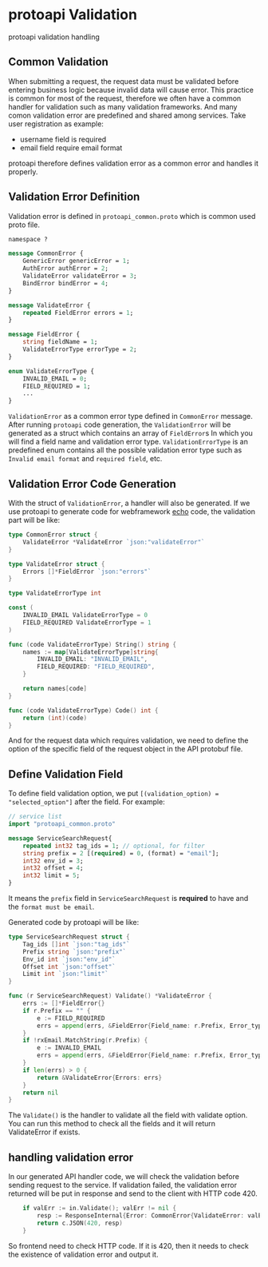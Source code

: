 # protoapi Validation

protoapi validation handling

## Common Validation

When submitting a request, the request data must be validated before entering business logic because invalid data will cause error. This practice is common for most of the request, therefore we often have a common handler for validation such as many validation frameworks. And many comon validation error are predefined and shared among services. Take user registration as example:

* username field is required
* email field require email format

protoapi therefore defines validation error as a common error and handles it properly.

## Validation Error Definition

Validation error is defined in `protoapi_common.proto` which is common used proto file.

```protobuf
namespace ?

message CommonError {
    GenericError genericError = 1;
    AuthError authError = 2;
    ValidateError validateError = 3;
    BindError bindError = 4;
}

message ValidateError {
    repeated FieldError errors = 1;
}

message FieldError {
    string fieldName = 1;
    ValidateErrorType errorType = 2;
}

enum ValidateErrorType {
    INVALID_EMAIL = 0;
    FIELD_REQUIRED = 1;
    ...
}
```

`ValidationError` as a common error type defined in `CommonError` message. After running `protoapi` code generation, the `ValidationError` will be generated as a struct which contains an array of `FieldError`s In which you will find a field name and validation error type. `ValidationErrorType` is an predefined enum contains all the possible validation error type such as `Invalid email format` and `required field`, etc.

## Validation Error Code Generation

With the struct of `ValidationError`, a handler will also be generated. If we use protoapi to generate code for webframework [echo](https://github.com/labstack/echo) code, the validation part will be like:

```go
type CommonError struct {
    ValidateError *ValidateError `json:"validateError"`
}

type ValidateError struct {
    Errors []*FieldError `json:"errors"`
}

type ValidateErrorType int

const (
    INVALID_EMAIL ValidateErrorType = 0
    FIELD_REQUIRED ValidateErrorType = 1
)

func (code ValidateErrorType) String() string {
	names := map[ValidateErrorType]string{
        INVALID_EMAIL: "INVALID_EMAIL",
        FIELD_REQUIRED: "FIELD_REQUIRED",
	}

	return names[code]
}

func (code ValidateErrorType) Code() int {
	return (int)(code)
}
```

And for the request data which requires validation, we need to define the option of the specific field of the request object in the API protobuf file.

## Define Validation Field

To define field validation option, we put ``[(validation_option) = "selected_option"]`` after the field. For example:

```protobuf
// service list
import "protoapi_common.proto"

message ServiceSearchRequest{
    repeated int32 tag_ids = 1; // optional, for filter
    string prefix = 2 [(required) = 0, (format) = "email"];
    int32 env_id = 3;
    int32 offset = 4;
    int32 limit = 5;
}
```

It means the `prefix` field in `ServiceSearchRequest` is **required** to have and the `format must be email`.

Generated code by protoapi will be like:

```go
type ServiceSearchRequest struct {
    Tag_ids []int `json:"tag_ids"`
    Prefix string `json:"prefix"`
    Env_id int `json:"env_id"`
    Offset int `json:"offset"`
    Limit int `json:"limit"`
}

func (r ServiceSearchRequest) Validate() *ValidateError {
    errs := []*FieldError{}
	if r.Prefix == "" {
        e := FIELD_REQUIRED
		errs = append(errs, &FieldError{Field_name: r.Prefix, Error_type: &e})
	}
	if !rxEmail.MatchString(r.Prefix) {
        e := INVALID_EMAIL
		errs = append(errs, &FieldError{Field_name: r.Prefix, Error_type: &e})
	}
    if len(errs) > 0 {
		return &ValidateError{Errors: errs}
	}
	return nil
}
```

The `Validate()` is the handler to validate all the field with validate option. You can run this method to check all the fields and it will return ValidateError if exists.

## handling validation error

In our generated API handler code, we will check the validation before sending request to the service. If validation failed, the validation error returned will be put in response and send to the client with HTTP code 420.

```go
    if valErr := in.Validate(); valErr != nil {
        resp := ResponseInternal{Error: CommonError{ValidateError: valErr}}
        return c.JSON(420, resp)
    }
```

So frontend need to check HTTP code. If it is 420, then it needs to check the existence of validation error and output it.
